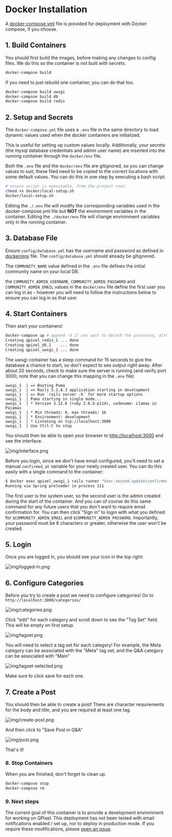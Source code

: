 # Docker Installation

A [docker-compose.yml](../docker-compose.yml) file is provided for deployment with Docker compose, if you choose.

## 1. Build Containers

You should first build the images, before making any changes to config files. We do this so the container
is not built with secrets.

```bash
docker-compose build
```

If you need to just rebuild one container, you can do that too.

```bash
docker-compose build uwsgi
docker-compose build db
docker-compose build redis
```

## 2. Setup and Secrets

The `docker-compose.yml` file uses a `.env` file in the same directory to load dynamic values used when the docker containers are initialized.

This is useful for setting up custom values locally. Additionally, your secrets (the mysql database credentials and admin user name) are inserted into the running container through the `docker/env` file.

Both the `.env` file and the `docker/env` file are gitignored, so you can change values to suit, these filed need to be copied to the correct locations with some default values. You can do this in one step by executing a bash script.

```bash
# ensure script is executable, from the project root:
chmod +x docker/local-setup.sh
docker/local-setup.sh
```

Editing the `./.env` file will modify the corresponding variables used in the docker-compose.yml file but **NOT** the environment variables in the container. Editing the `./docker/env` file will change environment variables only in the running container.

## 3. Database File
Ensure `config/database.yml` has the username and password as defined in [docker/env](dummy.env) file. The `config/database.yml` should already be gitignored.

The `COMMUNITY_NAME` value defined in the `.env` file defines the initial community name on your local DB.

the `COMMUNITY_ADMIN_USERNAME`, `COMMUNITY_ADMIN_PASSWORD` and `COMMUNITY_ADMIN_EMAIL` values in the `docker/env` file define the first user you can log in as - however you will need to follow the instructions below to ensure you can log in as that user.

## 4. Start Containers

Then start your containers! 

```bash
docker-compose up # append -d if you want to detach the processes, although it can be useful to see output into the terminal
Creating qpixel_redis_1 ... done
Creating qpixel_db_1    ... done
Creating qpixel_uwsgi_1 ... done
```

The uwsgi container has a sleep command for 15 seconds to give the database a chance to start,
so don't expect to see output right away. After about 20 seconds, check to make sure the server is running (and verify port 3000, note that you can change this mapping in the `.env` file)

```
uwsgi_1  | => Booting Puma
uwsgi_1  | => Rails 5.2.4.3 application starting in development 
uwsgi_1  | => Run `rails server -h` for more startup options
uwsgi_1  | Puma starting in single mode...
uwsgi_1  | * Version 3.12.6 (ruby 2.6.5-p114), codename: Llamas in Pajamas
uwsgi_1  | * Min threads: 0, max threads: 16
uwsgi_1  | * Environment: development
uwsgi_1  | * Listening on tcp://localhost:3000
uwsgi_1  | Use Ctrl-C to stop
```

You should then be able to open your browser to [http://localhost:3000](http://localhost:3000)
and see the interface. 

![img/interface.png](../img/interface.png)

Before you login, since we don't have email configured, you'll need to set a manual
`confirmed_at` variable for your newly created user. You can do this easily with a single
command to the container:

```bash
$ docker exec qpixel_uwsgi_1 rails runner "User.second.update(confirmed_at: DateTime.now)"
Running via Spring preloader in process 111
```

The first user is the system user, so the second user is the admin created during the
start of the container. And you can of course do this same command for any future users that you don't want to require email confirmation for. You can then click "Sign in" to login with what you defined for `$COMMUNITY_ADMIN_EMAIL` and `$COMMUNITY_ADMIN_PASSWORD`. Importantly, your password must be 6 characters or greater, otherwise the user won't be created. 

## 5. Login

Once you are logged in, you should see your icon in the top right:

![img/logged-in.png](../img/logged-in.png)

## 6. Configure Categories

Before you try to create a post we need to configure categories! 
Go to `http://localhost:3000/categories/`

![img/categories.png](../img/categories.png)

 Click "edit" for each category and scroll down to see the "Tag Set" field. This
 will be empty on first setup.

![img/tagset.png](../img/tagset.png)

You will need to select a tag set for each category! For example, the Meta category can be
associated with the "Meta" tag set, and the Q&A category can be associated with "Main"

![img/tagset-selected.png](../img/tagset-selected.png)

Make sure to click save for each one.

## 7. Create a Post

You should then be able to create a post! There are character requirements for the
body and title, and you are required at least one tag.

![img/create-post.png](../img/create-post.png)

And then click to "Save Post in Q&A"

![img/post.png](../img/post.png)

That's it!

### 8. Stop Containers

When you are finished, don't forget to clean up.

```bash
docker-compose stop
docker-compose rm
```

### 9. Next steps

The current goal of this container is to provide a development environment for
working on QPixel. This deployment has not been tested with email notifications
enabled / set up, nor to deploy in production mode. If you require these 
modifications, please [open an issue](https://github.com/codidact/qpixel/issues).
